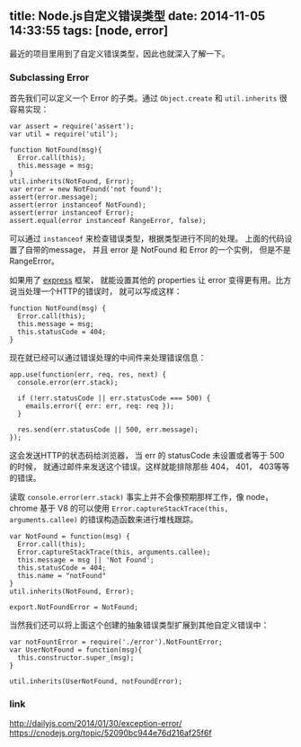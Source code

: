 title: Node.js自定义错误类型
date: 2014-11-05 14:33:55
tags: [node, error]
---

最近的项目里用到了自定义错误类型，因此也就深入了解一下。

### Subclassing Error

首先我们可以定义一个 Error 的子类。通过 `Object.create` 和 `util.inherits` 很容易实现：

```
var assert = require('assert');
var util = require('util');

function NotFound(msg){
  Error.call(this);
  this.message = msg;
}
util.inherits(NotFound, Error);
var error = new NotFound('not found');
assert(error.message);
assert(error instanceof NotFound);
assert(error instanceof Error);
assert.equal(error instanceof RangeError, false);
```

可以通过 `instanceof` 来检查错误类型，根据类型进行不同的处理。
上面的代码设置了自带的message， 并且 error 是 NotFound 和 Error 的一个实例， 但是不是 RangeError。

如果用了 [express](http://expressjs.com/) 框架， 就能设置其他的 properties 让 error 变得更有用。比方说当处理一个HTTP的错误时， 就可以写成这样：

```
function NotFound(msg) {
  Error.call(this);
  this.message = msg;
  this.statusCode = 404;
}
```

现在就已经可以通过错误处理的中间件来处理错误信息：

```
app.use(function(err, req, res, next) {
  console.error(err.stack);

  if (!err.statusCode || err.statusCode === 500) {
    emails.error({ err: err, req: req });
  }

  res.send(err.statusCode || 500, err.message);
});
```

这会发送HTTP的状态码给浏览器， 当 err 的 statusCode 未设置或者等于 500 的时候， 就通过邮件来发送这个错误。这样就能排除那些 404， 401， 403等等的错误。

读取 ``console.error(err.stack)`` 事实上并不会像预期那样工作，像 node， chrome 基于 V8 的可以使用 `Error.captureStackTrace(this, arguments.callee)` 的错误构造函数来进行堆栈跟踪。

```
var NotFound = function(msg) {
  Error.call(this);
  Error.captureStackTrace(this, arguments.callee);
  this.message = msg || 'Not Found';
  this.statusCode = 404;
  this.name = "notFound"
}
util.inherits(NotFound, Error);

export.NotFoundError = NotFound;
```

当然我们还可以将上面这个创建的抽象错误类型扩展到其他自定义错误中：

```
var notFountError = require('./error').NotFountError; 
var UserNotFound = function(msg){
  this.constructor.super_(msg);
}

util.inherits(UserNotFound, notFoundError);

```

### link

http://dailyjs.com/2014/01/30/exception-error/
https://cnodejs.org/topic/52090bc944e76d216af25f6f

